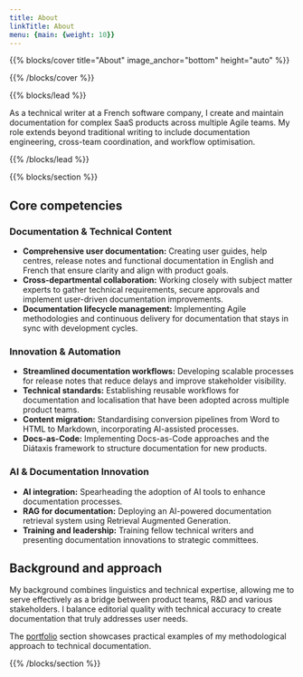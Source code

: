 ```yaml
---
title: About
linkTitle: About
menu: {main: {weight: 10}}
---
```


{{% blocks/cover title="About" image_anchor="bottom" height="auto" %}}

{{% /blocks/cover %}}

{{% blocks/lead %}}

As a technical writer at a French software company, I create and maintain documentation for complex SaaS products across multiple Agile teams. My role extends beyond traditional writing to include documentation engineering, cross-team coordination, and workflow optimisation.

{{% /blocks/lead %}}

{{% blocks/section %}}

## Core competencies

### Documentation & Technical Content

- **Comprehensive user documentation:** Creating user guides, help centres, release notes and functional documentation in English and French that ensure clarity and align with product goals.
- **Cross-departmental collaboration:** Working closely with subject matter experts to gather technical requirements, secure approvals and implement user-driven documentation improvements.
- **Documentation lifecycle management:** Implementing Agile methodologies and continuous delivery for documentation that stays in sync with development cycles.

### Innovation & Automation

- **Streamlined documentation workflows:** Developing scalable processes for release notes that reduce delays and improve stakeholder visibility.
- **Technical standards:** Establishing reusable workflows for documentation and localisation that have been adopted across multiple product teams.
- **Content migration:** Standardising conversion pipelines from Word to HTML to Markdown, incorporating AI-assisted processes.
- **Docs-as-Code:** Implementing Docs-as-Code approaches and the Diátaxis framework to structure documentation for new products.

### AI & Documentation Innovation

- **AI integration:** Spearheading the adoption of AI tools to enhance documentation processes.
- **RAG for documentation:** Deploying an AI-powered documentation retrieval system using Retrieval Augmented Generation.
- **Training and leadership:** Training fellow technical writers and presenting documentation innovations to strategic committees.

## Background and approach

My background combines linguistics and technical expertise, allowing me to serve effectively as a bridge between product teams, R&D and various stakeholders. I balance editorial quality with technical accuracy to create documentation that truly addresses user needs.

The [portfolio](../portfolio/) section showcases practical examples of my methodological approach to technical documentation.

{{% /blocks/section %}}